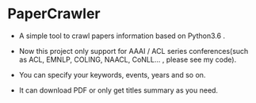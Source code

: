 # PaperCrawler

* A simple tool to crawl papers information based on Python3.6 .

* Now this project only support for AAAI / ACL series conferences(such as ACL, EMNLP, COLING, NAACL, CoNLL... , please see my code).

* You can specify your keywords, events, years and so on.

* It can download PDF or only get titles summary as you need.
